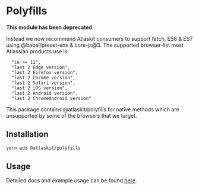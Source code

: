 # Polyfills

**This module has been deprecated**

Instead we now recommend Atlaskit consumers to support fetch, ES6 & ES7 using @babel/preset-env & core-js@3.
The supported browser-list most Atlassian products use is:

```
  "ie >= 11",
  "last 2 Edge version",
  "last 2 Firefox version",
  "last 2 Chrome version",
  "last 2 Safari version",
  "last 2 iOS version",
  "last 2 Android version",
  "last 2 ChromeAndroid version"
```

This package contains @atlaskit/polyfills for native methods which are unsupported by some of the browsers that we target.

## Installation

```sh
yarn add @atlaskit/polyfills
```

## Usage

Detailed docs and example usage can be found [here](https://atlaskit.atlassian.com/packages/core/polyfills).
